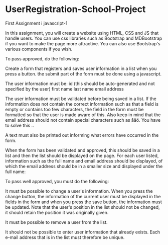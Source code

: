 # UserRegistration-School-Project
First Assignment i javascript-1

In this assignment, you will create a website using HTML, CSS and JS that handle users. You can use css libraries such as Bootstrap and MDBootstrap if you want to make the page more attractive. You can also use Bootstrap's various components if you wish.

 

To pass approved, do the following:

Create a form that registers and saves user information in a list when you press a button. the submit part of the form must be done using a javascript.

The user information must be:
id (this should be auto-generated and not specified by the user)
first name
last name
email address

The user information must be validated before being saved in a list. If the information does not contain the correct information such as that a field is empty or contains too few characters, the field in the form must be formatted so that the user is made aware of this. Also keep in mind that the email address should not contain special characters such as åäö. You have to solve this ..

A text must also be printed out informing what errors have occurred in the form.

When the form has been validated and approved, this should be saved in a list and then the list should be displayed on the page. For each user listed, information such as the full name and email address should be displayed, of which the email address should be in a smaller size and displayed under the full name:

To pass well approved, you must do the following:

It must be possible to change a user's information. When you press the change button, the information of the current user must be displayed in the fields in the form and when you press the save button, the information must be updated. Note that the user's position in the list should not be changed, it should retain the position it was originally given.

It must be possible to remove a user from the list.

It should not be possible to enter user information that already exists. Each e-mail address that is in the list must therefore be unique.
